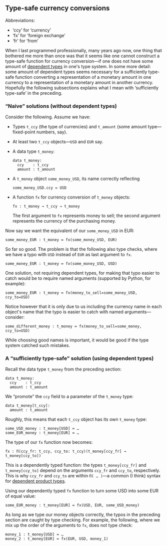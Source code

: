 ## Type-safe currency conversions

Abbreviations:

- ‘ccy’ for ‘currency’
- ‘fx’  for ‘foreign exchange’
- ‘fr’  for ‘from’

When I last programmed professionally, many years ago now, one thing that
bothered me more than once was that it seems like one cannot construct a
type-safe function for currency conversion—if one does not have some amount of
[dependent types](https://en.wikipedia.org/wiki/Dependent_type) in one's type
system. In some more detail: some amount of dependent types seems necessary for
a sufficiently type-safe function converting a representation of a monetary
amount in one currency to a representation of a monetary amount in another
currency. Hopefully the following subsections explains what I mean with
‘sufficiently type-safe’ in the preceding.

### “Naive” solutions (without dependent types)

Consider the following. Assume we have:

- Types `t_ccy` (the type of currencies) and `t_amount` (some amount
  type—fixed-point numbers, say).
- At least two `t_ccy` objects—`USD` and `EUR` say.
- A data type `t_money`:  
  
  ```
  data t_money:
    ccy    : t_ccy
    amount : t_amount
  ```
- A `t_money` object `some_money_USD`, its name correctly reflecting  
  
  ```
  some_money_USD.ccy = USD
  ```
- A function `fx` for currency conversion of `t_money` objects:  
  
  ```
  fx : t_money → t_ccy → t_money
  ```
  The first argument to `fx` represents money to sell; the second argument
  represents the currency of the purchasing money.

Now say we want the equivalent of our `some_money_USD` in EUR:
```
some_money_EUR : t_money ≔ fx(some_money_USD, EUR)
```

So far so good. The problem is that the following also type checks, where we
have a typo with `USD` instead of `EUR` as last argument to `fx`.
```
some_money_EUR : t_money ≔ fx(some_money_USD, USD)
```

One solution, not requiring dependent types, for making that typo easier to
catch would be to require named arguments (supported by Python, for example):
```
some_money_EUR : t_money ≔ fx(money_to_sell=some_money_USD, ccy_to=USD)
```

Notice however that it is only due to us including the currency name in each
object's name that the typo is easier to catch with named arguments—consider:
```
some_different_money : t_money ≔ fx(money_to_sell=some_money, ccy_to=USD)
```

While choosing good names is important, it would be good if the type system
catched such mistakes.

### A “sufficiently type-safe” solution (using dependent types)

Recall the data type `t_money` from the preceding section:
```
data t_money:
  ccy    : t_ccy
  amount : t_amount
```

We “promote” the `ccy` field to a parameter of the
`t_money` type:
```
data t_money[t_ccy]:
  amount : t_amount
```
Roughly, this means that each `t_ccy` object has its own `t_money` type:
```
some_USD_money : t_money[USD] ≔ …
some_EUR_money : t_money[EUR] ≔ …
```

The type of our `fx` function now becomes:
```
fx : Π(ccy_fr: t_ccy, ccy_to: t_ccy)(t_money[ccy_fr] → t_money[ccy_to])
```
This is a dependently typed function: the types `t_money[ccy_fr]` and
`t_money[ccy_to]` depend on the arguments `ccy_fr` and `ccy_to`, respectively.
This is why `ccy_fr` and `ccy_to` are within `Π( … )`—a common (I think) syntax
for
[dependent product types](https://en.wikipedia.org/wiki/Dependent_type#Π_type).

Using our dependently typed `fx` function to turn some USD into some EUR of
equal value:
```
some_EUR_money : t_money[EUR] ≔ fx(USD, EUR, some_USD_money)
```

As long as we type our money objects correctly, the typos in the preceding
section are caught by type checking. For example, the following, where we mix up
the order of the arguments to `fx`, does not type check:
```
money_1 : t_money[USD] ≔ …
money_2 : t_money[EUR] ≔ fx(EUR, USD, money_1)
```
